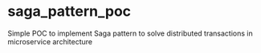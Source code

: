 # saga_pattern_poc
Simple POC to implement Saga pattern to solve distributed transactions in microservice architecture
